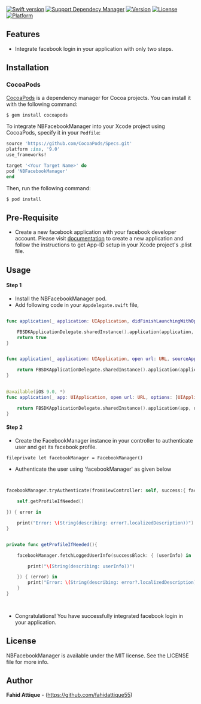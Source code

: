 [![Swift version](https://img.shields.io/badge/swift-3.0-orange.svg?style=flat.svg)](https://img.shields.io/badge/swift-3.0-orange.svg?style=flat.svg)
[![Support Dependecy Manager](https://img.shields.io/badge/support-CocoaPods-red.svg?style=flat.svg)](https://img.shields.io/badge/support-CocoaPods-red.svg?style=flat.svg)
[![Version](https://img.shields.io/cocoapods/v/NBFacebookManager.svg?style=flat)](http://cocoapods.org/pods/NBFacebookManager)
[![License](https://img.shields.io/badge/License-MIT-brightgreen.svg?style=flat.svg)](https://img.shields.io/badge/License-MIT-brightgreen.svg?style=flat.svg)
[![Platform](https://img.shields.io/cocoapods/p/NBFacebookManager.svg?style=flat)](http://cocoapods.org/pods/NBFacebookManager)




## Features

* Integrate facebook login in your application with only two steps.


## Installation
 

### CocoaPods
 
 [CocoaPods](http://cocoapods.org) is a dependency manager for Cocoa projects. You can install it with the following command:
 
 ```bash
 $ gem install cocoapods
 ```
 
 
 To integrate NBFacebookManager into your Xcode project using CocoaPods, specify it in your `Podfile`:
 
 ```ruby
 source 'https://github.com/CocoaPods/Specs.git'
 platform :ios, '9.0'
 use_frameworks!
 
 target '<Your Target Name>' do
 pod 'NBFacebookManager'
 end
 ```
 
 Then, run the following command:
 
 ```bash
 $ pod install
 ```

 
 
 
## Pre-Requisite

* Create a new facebook application with your facebook developer account. Please visit [documentation](https://developers.facebook.com) to create a new application and follow the instructions to get App-ID setup in your Xcode project's .plist file.

 
 
 
## Usage

#### Step 1

* Install the NBFacebookManager pod.
* Add following code in your  ``` Appdelegate.swift ``` file,

 
```swift 

func application(_ application: UIApplication, didFinishLaunchingWithOptions launchOptions: [UIApplicationLaunchOptionsKey: Any]?) -> Bool {

    FBSDKApplicationDelegate.sharedInstance().application(application, didFinishLaunchingWithOptions: launchOptions)
    return true
}


func application(_ application: UIApplication, open url: URL, sourceApplication: String?, annotation: Any) -> Bool {

    return FBSDKApplicationDelegate.sharedInstance().application(application, open: url, sourceApplication: sourceApplication, annotation: annotation)
}

 
@available(iOS 9.0, *)
func application(_ app: UIApplication, open url: URL, options: [UIApplicationOpenURLOptionsKey : Any]) -> Bool {

    return FBSDKApplicationDelegate.sharedInstance().application(app, open: url, sourceApplication: options[UIApplicationOpenURLOptionsKey.sourceApplication] as? String, annotation: options[UIApplicationOpenURLOptionsKey.annotation])
}


```

 
#### Step 2

* Create the FacebookManager instance in your controller to authenticate user and get its facebook profile.

``` fileprivate let facebookManager = FacebookManager() ```

* Authenticate the user using 'facebookManager' as given below 

```swift 

 
facebookManager.tryAuthenticate(fromViewController: self, success:{ facebookToken in

    self.getProfileIfNeeded()

}) { error in

    print("Error: \(String(describing: error?.localizedDescription))")
}


private func getProfileIfNeeded(){

    facebookManager.fetchLoggedUserInfo(successBlock: { (userInfo) in

        print("\(String(describing: userInfo))")

    }) { (error) in
        print("Error: \(String(describing: error?.localizedDescription))")
    }
}

 
```

 
* Congratulations! You have successfully integrated facebook login in your application. 
 
 
 
 
## License

NBFacebookManager is available under the MIT license. See the LICENSE file for more info.

 

## Author

**Fahid Attique** - (https://github.com/fahidattique55)
